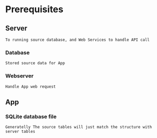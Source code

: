 # Prerequisites

## Server

    To running source database, and Web Services to handle API call

### Database
    Stored source data for App
### Webserver
    Handle App web request
    

## App

### SQLite database file
    Generatelly The source tables will just match the structure with server tables


